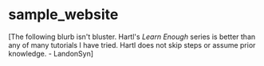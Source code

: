 # sample_website

[The following blurb isn't bluster. Hartl's *Learn Enough* series is better than any of many tutorials I have tried. Hartl does not skip steps or assume prior knowledge. - LandonSyn]
